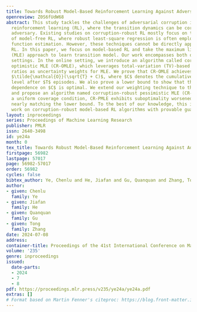 ```yaml
---
title: Towards Robust Model-Based Reinforcement Learning Against Adversarial Corruption
openreview: Z0S6fUdW68
abstract: This study tackles the challenges of adversarial corruption in model-based
  reinforcement learning (RL), where the transition dynamics can be corrupted by an
  adversary. Existing studies on corruption-robust RL mostly focus on the setting
  of model-free RL, where robust least-square regression is often employed for value
  function estimation. However, these techniques cannot be directly applied to model-based
  RL. In this paper, we focus on model-based RL and take the maximum likelihood estimation
  (MLE) approach to learn transition model. Our work encompasses both online and offline
  settings. In the online setting, we introduce an algorithm called corruption-robust
  optimistic MLE (CR-OMLE), which leverages total-variation (TV)-based information
  ratios as uncertainty weights for MLE. We prove that CR-OMLE achieves a regret of
  $\tilde{\mathcal{O}}(\sqrt{T} + C)$, where $C$ denotes the cumulative corruption
  level after $T$ episodes. We also prove a lower bound to show that the additive
  dependence on $C$ is optimal. We extend our weighting technique to the offline setting,
  and propose an algorithm named corruption-robust pessimistic MLE (CR-PMLE). Under
  a uniform coverage condition, CR-PMLE exhibits suboptimality worsened by $\mathcal{O}(C/n)$,
  nearly matching the lower bound. To the best of our knowledge, this is the first
  work on corruption-robust model-based RL algorithms with provable guarantees.
layout: inproceedings
series: Proceedings of Machine Learning Research
publisher: PMLR
issn: 2640-3498
id: ye24a
month: 0
tex_title: Towards Robust Model-Based Reinforcement Learning Against Adversarial Corruption
firstpage: 56982
lastpage: 57017
page: 56982-57017
order: 56982
cycles: false
bibtex_author: Ye, Chenlu and He, Jiafan and Gu, Quanquan and Zhang, Tong
author:
- given: Chenlu
  family: Ye
- given: Jiafan
  family: He
- given: Quanquan
  family: Gu
- given: Tong
  family: Zhang
date: 2024-07-08
address:
container-title: Proceedings of the 41st International Conference on Machine Learning
volume: '235'
genre: inproceedings
issued:
  date-parts:
  - 2024
  - 7
  - 8
pdf: https://proceedings.mlr.press/v235/ye24a/ye24a.pdf
extras: []
# Format based on Martin Fenner's citeproc: https://blog.front-matter.io/posts/citeproc-yaml-for-bibliographies/
---
```

